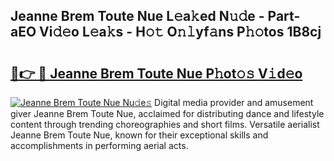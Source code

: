 ## Jeanne Brem Toute Nue L𝚎a𝚔ed N𝚞𝚍e - Part-aEO Vi𝚍𝚎o L𝚎a𝚔s - H𝚘𝚝 O𝚗𝚕yf𝚊ns P𝚑𝚘tos 1B8cj

# <h2><a href="http://kfdunr.oniu.top/?m=Jeanne+Brem+Toute+Nue">🔗👉 🔴 Jeanne Brem Toute Nue P𝚑ot𝚘𝚜 V𝚒d𝚎o</a></h2>

[![Jeanne Brem Toute Nue Nu𝚍e𝚜](https://i.imgur.com/0qMVB7G.gif)](http://kfdunr.oniu.top/?m=Jeanne+Brem+Toute+Nue)
Digital media provider and amusement giver Jeanne Brem Toute Nue, acclaimed for distributing dance and lifestyle content through trending choreographies and short films. Versatile aerialist Jeanne Brem Toute Nue, known for their exceptional skills and accomplishments in performing aerial acts.  
